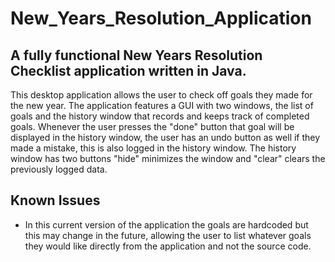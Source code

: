 # New_Years_Resolution_Application

## A fully functional New Years Resolution Checklist application written in Java.

This desktop application allows the user to check off goals they made for the new year. The application features a GUI with two windows, the list of goals and the history window that records and keeps track of completed goals. Whenever the user presses the "done" button that goal will be displayed in the history window, the user has an undo button as well if they made a mistake, this is also logged in the history window. The history window has two buttons "hide" minimizes the window and "clear" clears the previously logged data.

## Known Issues

- In this current version of the application the goals are hardcoded but this may change in the future, allowing the user to list whatever goals they would like directly from the application and not the source code. 
